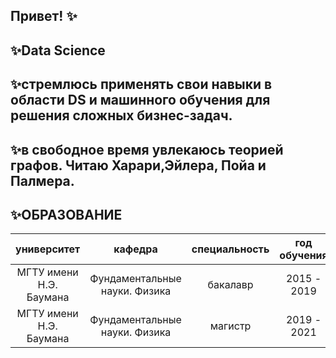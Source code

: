 ## Привет! ✨

✨Data Science
---
✨стремлюсь применять свои навыки в области DS и машинного обучения для решения сложных бизнес-задач.
---
✨в свободное время увлекаюсь теорией графов. Читаю Харари,Эйлера, Пойа и Палмера. 
---
## ✨ОБРАЗОВАНИЕ
|университет|кафедра|специальность|год обучения|средний балл|
|:----:|:-----:|:----:|:-----:|:-----:|
|МГТУ имени Н.Э. Баумана| Фундаментальные науки. Физика |бакалавр|2015 - 2019| 4.7 |
|МГТУ имени Н.Э. Баумана| Фундаментальные науки. Физика |магистр| 2019 - 2021 | диплом с отличием(4.94) |

<!--
**ValentinaZubareva2906/ValentinaZubareva2906** is a ✨ _special_ ✨ repository because its `README.md` (this file) appears on your GitHub profile.

Here are some ideas to get you started:

- 🔭 I’m currently working on ...
- 🌱 I’m currently learning ...
- 👯 I’m looking to collaborate on ...
- 🤔 I’m looking for help with ...
- 💬 Ask me about ...
- 📫 How to reach me: ...
- 😄 Pronouns: ...
- ⚡ Fun fact: ...
-->
